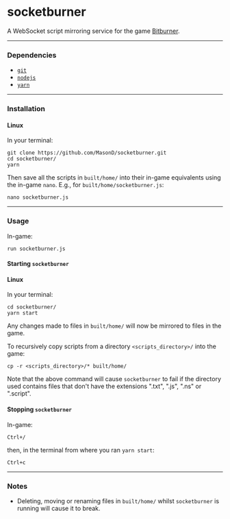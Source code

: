 # socketburner

A WebSocket script mirroring service for the game [Bitburner](https://github.com/danielyxie/bitburner).

---

### Dependencies
* [`git`](https://git-scm.com/)
* [`nodejs`](https://nodejs.org/)
* [`yarn`](https://yarnpkg.com/)

---

### Installation
#### Linux
In your terminal: 
```
git clone https://github.com/MasonD/socketburner.git
cd socketburner/
yarn
```

Then save all the scripts in `built/home/` into their in-game equivalents using the in-game `nano`. E.g., for `built/home/socketburner.js`:
```
nano socketburner.js
```

---

### Usage
In-game:
```
run socketburner.js
```

#### Starting `socketburner`
#### Linux
In your terminal: 
```
cd socketburner/
yarn start
```

Any changes made to files in `built/home/` will now be mirrored to files in the game.

To recursively copy scripts from a directory `<scripts_directory>/` into the game:
```
cp -r <scripts_directory>/* built/home/
```

Note that the above command will cause `socketburner` to fail if the directory used contains files that don't have the extensions ".txt", ".js", ".ns" or ".script". 

#### Stopping `socketburner`
In-game:
```
Ctrl+/
```

then, in the terminal from where you ran `yarn start`:
```
Ctrl+c
```

---

### Notes
* Deleting, moving or renaming files in `built/home/` whilst `socketburner` is running will cause it to break.